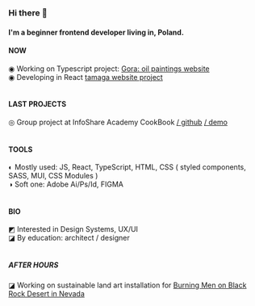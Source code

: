 ### Hi there 👋

#### I'm a beginner frontend developer living in, Poland.

#### NOW

◉ Working on Typescript project: [Gora: oil paintings website](https://github.com/agatagree/goraArt) 
<br>
◉ Developing in React [tamaga website project](https://github.com/agatagree/tamaga-website)
<br>
<br>

#### LAST PROJECTS

◎ Group project at InfoShare Academy CookBook [/ github](https://github.com/infoshareacademy/jfdzr7-team-devs) [ / demo](https://infoshareacademy.github.io/jfdzr7-team-devs/?fbclid=IwAR2moRIJfiOdi9pUWVL-SqmFEi7Jnl18cY-MA3HzgrPpTWLpUJlroYfqAto)
<br>
<br>

#### TOOLS

◐ Mostly used: JS, React, TypeScript, HTML, CSS ( styled components, SASS, MUI, CSS Modules )
<br>
◑ Soft one: Adobe Ai/Ps/Id, FIGMA
<br>
<br>

#### BIO


◩ Interested in Design Systems, UX/UI
<br>
◪ By education: architect / designer
<br>
<br>


##### AFTER HOURS

◪ Working on sustainable land art installation for [Burning Men on Black Rock Desert in Nevada](https://medium.com/beyond-burning-man/prototyping-with-the-lagi-2020-teams-at-fly-ranch-b131f23f2c5a)
<br>


